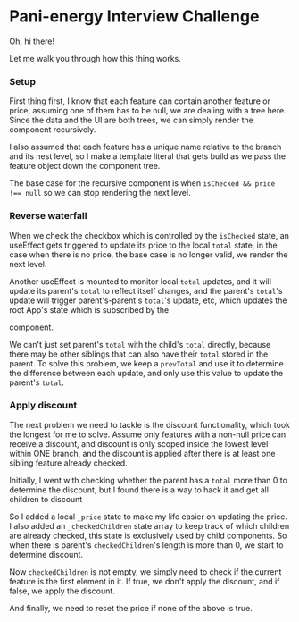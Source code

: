 # Pani-energy Interview Challenge

Oh, hi there!

Let me walk you through how this thing works.

### Setup

First thing first, I know that each feature can contain another feature or price, assuming one of them has to be null, we are dealing with a tree here. Since the data and the UI are both trees, we can simply render the <Feature /> component recursively.

I also assumed that each feature has a unique name relative to the branch and its nest level, so I make a template literal that gets build as we pass the feature object down the component tree.

The base case for the recursive <Feature /> component is when `isChecked && price !== null` so we can stop rendering the next level.

### Reverse waterfall

When we check the checkbox which is controlled by the `isChecked` state, an useEffect gets triggered to update its price to the local `total` state, in the case when there is no price, the base case is no longer valid, we render the next level.

Another useEffect is mounted to monitor local `total` updates, and it will update its parent's `total` to reflect itself changes, and the parent's `total`'s update will trigger parent's-parent's `total`'s update, etc, which updates the root App's state which is subscribed by the <Footer /> component.

We can't just set parent's `total` with the child's `total` directly, because there may be other siblings that can also have their `total` stored in the parent. To solve this problem, we keep a `prevTotal` and use it to determine the difference between each update, and only use this value to update the parent's `total`.

### Apply discount

The next problem we need to tackle is the discount functionality, which took the longest for me to solve. Assume only features with a non-null price can receive a discount, and discount is only scoped inside the lowest level within ONE branch, and the discount is applied after there is at least one sibling feature already checked.

Initially, I went with checking whether the parent has a `total` more than 0 to determine the discount, but I found there is a way to hack it and get all children to discount

So I added a local `_price` state to make my life easier on updating the price. I also added an `_checkedChildren` state array to keep track of which children are already checked, this state is exclusively used by child components. So when there is parent's `checkedChildren`'s length is more than 0, we start to determine discount.

Now `checkedChildren` is not empty, we simply need to check if the current feature is the first element in it. If true, we don't apply the discount, and if false, we apply the discount.

And finally, we need to reset the price if none of the above is true.
